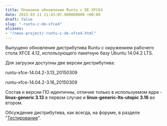 ```yaml
---
title: Плановое обновление Runtu c DE XFCE4
date: 2015-03-11 11:43:07.000000000 +00:00
draft: false
slug: "-runtu-c-de-xfce4"
aliases:
- "/news-project/-runtu-c-de-xfce4.html"
---
```


Выпущено обновление дистрибутива Runtu c окружением рабочего стола XFCE 4.12, использующего пакетную базу Ubuntu 14.04.2 LTS.

Для загрузки доступны две версии дистрибутива:  
  
runtu-xfce-14.04.2-3.13\_20150309  
  
runtu-xfce-14.04.2-3.16\_20150309  
  
Состав и версии ПО идентичны, отличие только в используемом ядре - **linux-generic 3.13** в первом случае и **linux-generic-lts-utopic 3.16** во втором.

Обсуждение дистрибутива, как всегда, на форуме, в разделе "[Тестирование](http://forum.runtu.org/index.php/topic,6335.0.html)".

